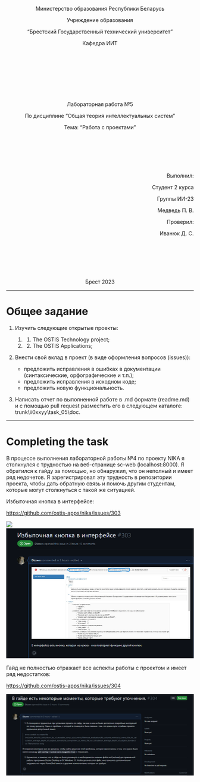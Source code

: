 <p align="center"> Министерство образования Республики Беларусь</p>
<p align="center">Учреждение образования</p>
<p align="center">“Брестский Государственный технический университет”</p>
<p align="center">Кафедра ИИТ</p>
<br><br><br><br><br><br><br>
<p align="center">Лабораторная работа №5</p>
<p align="center">По дисциплине “Общая теория интеллектуальных систем”</p>
<p align="center">Тема: “Работа с проектами”</p>
<br><br><br><br><br>
<p align="right">Выполнил:</p>
<p align="right">Студент 2 курса</p>
<p align="right">Группы ИИ-23</p>
<p align="right">Медведь П. В.</p>
<p align="right">Проверил:</p>
<p align="right">Иванюк Д. С.</p>
<br><br><br><br><br>
<p align="center">Брест 2023</p>

---
# Общее задание #
1. Изучить следующие открытые проекты:
   1. 1. The OSTIS Technology project;
   2. 2. The OSTIS Applications;

2. Внести свой вклад в проект (в виде оформления вопросов (issues)):
    - предложить исправления в ошибках в документации (синтаксические, орфографические и т.п.);
    - предложить исправления в исходном коде;
    - предложить новую функциональность.
3. Написать отчет по выполненной работе в .md формате (readme.md) и с помощью pull request разместить его в следующем каталоге: trunk\ii0xxyy\task_05\doc.

---

# Completing the task #

В процессе выполнения лабораторной работы №4 по проекту NIKA я столкнулся с трудностью на веб-странице sc-web (localhost:8000). Я обратился к гайду за помощью, но обнаружил, что он неполный и имеет ряд недочетов. Я зарегистрировал эту трудность в репозитории проекта, чтобы дать обратную связь и помочь другим студентам, которые могут столкнуться с такой же ситуацией.

Избыточная кнопка в интерфейсе:

https://github.com/ostis-apps/nika/issues/303

![](1.png)
![](2.png)


Гайд не полностью отражает все аспекты работы с проектом и имеет ряд недостатков:

https://github.com/ostis-apps/nika/issues/304

![](3.png)
